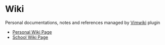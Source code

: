# Wiki

Personal documentations, notes and references managed by [Vimwiki](https://github.com/vimwiki/vimwiki) plugin

- [Personal Wiki Page](https://marklcrns.github.io/wiki/wiki/html/index.html)
- [School Wiki Page](https://marklcrns.github.io/wiki/school/html/index.html)
